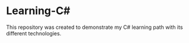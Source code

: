 # Learning-C#
This repository was created to demonstrate my C# learning path with its different technologies.
